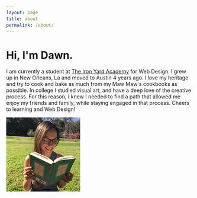 ```yaml
---
layout: page
title: about
permalink: /about/
---
```


<div class="about">
<h1>Hi, I'm Dawn.</h1>

<p>I am currently a student at <a href="http://theironyard.com/locations/austin/">The Iron Yard Academy</a> for Web Design. I grew up in New Orleans, La and moved to Austin 4 years ago. I love my heritage and try to cook and bake as much from my Maw Maw's cookbooks as possible. In college I studied visual art, and have a deep love of the creative process. For this reason, I knew I needed to find a path that allowed me enjoy my friends and family, while staying engaged in that process. Cheers to learning and Web Design!</p>


</div>

<div class="photo"><img src="/assets/dawn.jpg"></div>

